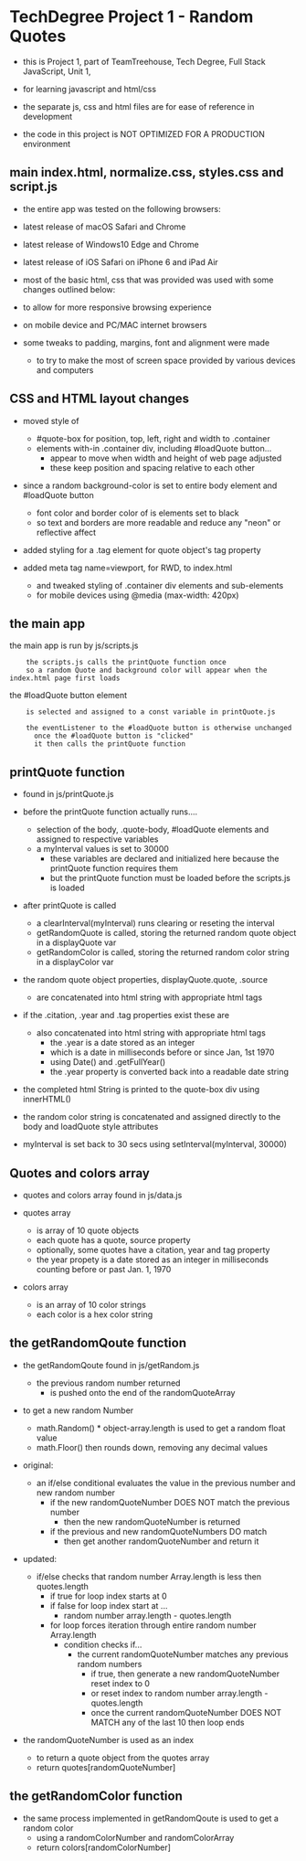 # TechDegree Project 1  - Random Quotes

- this is Project 1, part of TeamTreehouse, Tech Degree, Full Stack JavaScript, Unit 1,

 - for learning javascript and html/css
 - the separate js, css and html files are for ease of reference in development
 - the code in this project is NOT OPTIMIZED FOR A PRODUCTION environment

## main index.html, normalize.css, styles.css and script.js

- the entire app was tested on the following browsers:

 - latest release of macOS Safari and Chrome
 - latest release of Windows10 Edge and Chrome
 - latest release of iOS Safari on iPhone 6 and iPad Air

- most of the basic html, css that was provided was used with some changes outlined below:

 - to allow for more responsive browsing experience
 - on mobile device and PC/MAC internet browsers
 - some tweaks to padding, margins, font and alignment were made
   - to try to make the most of screen space provided by various devices and computers

## CSS and HTML layout changes

- moved style of
  - #quote-box for position, top, left, right and width to .container
  - elements with-in .container div, including #loadQuote button...
    - appear to move when width and height of web page adjusted
    - these keep position and spacing relative to each other

- since a random background-color is set to entire body element and #loadQuote button
  - font color and border color of is elements set to black
  - so text and borders are more readable and reduce any "neon" or reflective affect

- added styling for a .tag element for quote object's tag property

- added meta tag name=viewport, for RWD, to index.html
  - and tweaked styling of .container div elements and sub-elements
  - for mobile devices using @media (max-width: 420px)

## the main app

  the main app is run by js/scripts.js

        the scripts.js calls the printQuote function once
        so a random Quote and background color will appear when the index.html page first loads

  the #loadQuote button element

        is selected and assigned to a const variable in printQuote.js

        the eventListener to the #loadQuote button is otherwise unchanged
          once the #loadQuote button is "clicked"
          it then calls the printQuote function

## printQuote function

- found in js/printQuote.js

- before the printQuote function actually runs....
  - selection of the body, .quote-body, #loadQuote elements and assigned to respective variables
  - a myInterval values is set to 30000
    - these variables are declared and initialized here because the printQuote function requires them
    - but the printQuote function must be loaded before the scripts.js is loaded

- after printQuote is called
  - a clearInterval(myInterval) runs clearing or reseting the interval
  - getRandomQuote is called, storing the returned random quote object in a displayQuote var
  - getRandomColor is called, storing the returned random color string in a displayColor var

- the random quote object properties, displayQuote.quote, .source
  - are concatenated into html string with appropriate html tags

- if the .citation, .year and .tag properties exist these are
  - also concatenated into html string with appropriate html tags
    - the .year is a date stored as an integer
    - which is a date in milliseconds before or since Jan, 1st 1970
    - using Date() and .getFullYear()
    - the .year property is converted back into a readable date string

- the completed html String is printed to the quote-box div using innerHTML()

- the random color string is concatenated and assigned directly to the body and loadQuote style attributes

- myInterval is set back to 30 secs using setInterval(myInterval, 30000)

## Quotes and colors array

- quotes and colors array found in js/data.js

- quotes array
  - is array of 10 quote objects
  - each quote has a quote, source property
  - optionally, some quotes have a citation, year and tag property
  - the year propety is a date stored as an integer in milliseconds counting before or past Jan. 1, 1970

- colors array
  - is an array of 10 color strings
  - each color is a hex color string

## the getRandomQoute function

- the getRandomQoute found in js/getRandom.js

  - the previous random number returned
    - is pushed onto the end of the randomQuoteArray

- to get a new random Number
  - math.Random() * object-array.length is used to get a random float value
  - math.Floor() then rounds down, removing any decimal values

- original:
  - an if/else conditional evaluates the value in the previous number and new random number
    - if the new randomQuoteNumber DOES NOT match the previous number
      - then the new randomQuoteNumber is returned
    - if the previous and new randomQuoteNumbers DO match
      - then get another randomQuoteNumber and return it

- updated:
  - if/else checks that random number Array.length is less then quotes.length
    - if true for loop index starts at 0
    - if false for loop index start at ...
      - random number array.length - quotes.length
    - for loop forces iteration through entire random number Array.length
      - condition checks if...
        - the current randomQuoteNumber matches any previous random numbers
          - if true, then generate a new randomQuoteNumber reset index to 0
          - or reset index to random number array.length - quotes.length
          - once the current randomQuoteNumber DOES NOT MATCH any of the last 10 then loop ends

- the randomQuoteNumber is used as an index
  - to return a quote object from the quotes array
  - return quotes[randomQuoteNumber]

## the getRandomColor function

- the same process implemented in getRandomQoute is used to get a random color
  - using a randomColorNumber and randomColorArray
  - return colors[randomColorNumber]
